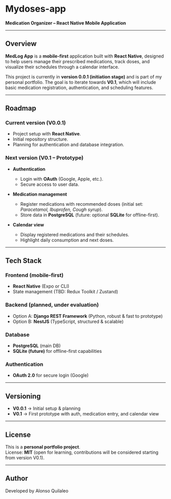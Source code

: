 # Mydoses-app
**Medication Organizer – React Native Mobile Application**

---

## Overview
**MedLog App** is a **mobile-first** application built with **React Native**, designed to help users manage their prescribed medications, track doses, and visualize their schedules through a calendar interface.  

This project is currently in **version 0.0.1 (initiation stage)** and is part of my personal portfolio. The goal is to iterate towards **V0.1**, which will include basic medication registration, authentication, and scheduling features.

---

## Roadmap

### Current version (V0.0.1)
- Project setup with **React Native**.
- Initial repository structure.
- Planning for authentication and database integration.

### Next version (V0.1 – Prototype)
- **Authentication**  
  - Login with **OAuth** (Google, Apple, etc.).
  - Secure access to user data.
  
- **Medication management**  
  - Register medications with recommended doses (initial set: *Paracetamol, Ibuprofen, Cough syrup*).  
  - Store data in **PostgreSQL** (future: optional **SQLite** for offline-first).

- **Calendar view**  
  - Display registered medications and their schedules.  
  - Highlight daily consumption and next doses.

---

## Tech Stack

### Frontend (mobile-first)
- **React Native** (Expo or CLI)
- State management (TBD: Redux Toolkit / Zustand)

### Backend (planned, under evaluation)
- Option A: **Django REST Framework** (Python, robust & fast to prototype)
- Option B: **NestJS** (TypeScript, structured & scalable)

### Database
- **PostgreSQL** (main DB)
- **SQLite (future)** for offline-first capabilities

### Authentication
- **OAuth 2.0** for secure login (Google)

---

## Versioning
- **V0.0.1** → Initial setup & planning  
- **V0.1** → First prototype with auth, medication entry, and calendar view  

---

## License
This is a **personal portfolio project**.  
License: **MIT** (open for learning, contributions will be considered starting from version V0.1).

---

## Author
Developed by Alonso Quilaleo